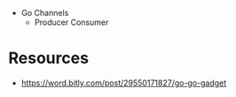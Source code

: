 - Go Channels
    - Producer Consumer





 # Resources
 - https://word.bitly.com/post/29550171827/go-go-gadget